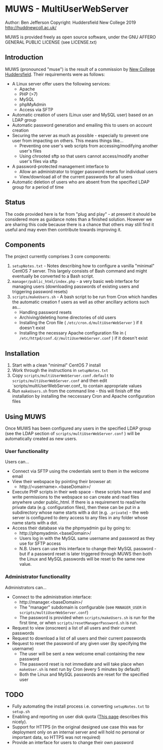 # MUWS - MultiUserWebServer 

Author: Ben Jefferson
Copyright: Huddersfield New College 2019 <http://huddnewcoll.ac.uk/>

MUWS is provided freely as open source software, under the GNU AFFERO GENERAL PUBLIC LICENSE (see LICENSE.txt)

## Introduction
MUWS (pronounced "muse") is the result of a commission by [New College Huddersfield](http://huddnewcoll.ac.uk). Their requirements were as follows:
* A Linux server offer users the following services:
	* Apache
	* PHP (>7)
	* MySQL
	* phpMyAdmin
	* Access via SFTP
* Automatic creation of users (Linux user and MySQL user) based on an LDAP group
* Automatic password generation and emailing this to users on account creation
* Securing the server as much as possible - especially to prevent one user from impacting on others. This means things like...
	* Preventing one user's web scripts from accessing/modifying another user's files
	* Using chrooted sftp so that users cannot access/modify another user's files via sftp
* A password-protected management interface to
	* Allow an administrator to trigger password resets for individual users
	* View/download all of the current passwords for all users
* Automatic deletion of users who are absent from the specified LDAP group for a period of time

## Status
The code provided here is far from "plug and play" - at present it should be considered more as guidance notes than a finished solution. However we are sharing this code because there is a chance that others may still find it useful and may even then contribute towards improving it.

## Components

The project currently comprises 3 core components:
1. `setupNotes.txt` - Notes describing how to configure a vanilla "minimal" CentOS 7 server. This largely consists of Bash command and might eventually be converted to a Bash script.
1. `manager/public_html/index.php` - a very basic web interface for managing users (downloading passwords of existing users and triggering password resets)
1. `scripts/makeUsers.sh` - A bash script to be run from Cron which handles the automatic creation f users as well as other ancillary actions such as...
	- Handling password resets
	- Archiving/deleting home directories of old users
	- Installing the Cron file ( `/etc/cron.d/multiUserWebServer` ) if it doesn't exist
	- Installing the necessary Apache configuration file in ( `/etc/httpd/conf.d//multiUserWebServer.conf` ) if it doesn't exist

## Installation
1. Start with a clean "minimal" CentOS 7 install
2. Work through the instructions in `setupNotes.txt`
3. Copy `scripts/multiUserWebServer.conf.default` to `scripts/multiUserWebServer.conf` and then edit `scripts/multiUserWebServer.conf_ to contain appropriate values
4. Run `makeUsers.sh` from the command line - this will finish off the installation by installing the neccessary Cron and Apache configuration files

## Using MUWS
Once MUWS has been configured any users in the specified LDAP group (see the LDAP section of `scripts/multiUserWebServer.conf` ) will be automatically created as new users.

### User functionality
Users can...  
* Connect via SFTP using the credentials sent to them in the welcome email
* View their webspace by pointing their browser at:
	* http://\<username\>.\<baseDomain\>/
* Execute PHP scripts in their web space - these scripts have read and write permissions to the webspace so can create and read files anywhere under public_html. If there is a requirement to read/write private data (e.g. configuration files), then these can be put in a subdirectory whose name starts with a dot (e.g. `.private`) - the web server is configured to deny access to any files in any folder whose name starts with a dot.
* Access their database via the phpmyadmin gui by going to:
	* http://phpmyadmin.\<baseDomain\>/
	* Users log in with the MySQL same username and password as they use for SFTP access
	* N.B. Users can use this interface to change their MySQL password - but if a password reset is later triggered through MUWS then both the Linux and MySQL passwords will be reset to the same new value.

### Administrator functionality
Administrators can...
* Connect to the administration interface:
	* http://manager.\<baseDomain\>/
	* The "manager" subdomain is configurable (see `MANAGER_USER` in `scripts/multiUserWebServer.conf`)
	* The password is provided when `scripts/makeUsers.sh` is run for the first time, or when `scripts/resetManagerPassword.sh` is run.
* Request to view (onscreen) a list of all users and their current passwords
* Request to download a list of all users and their current passwords
* Request to reset the password of any given user (by specifying the username)
	* The user will be sent a new welcome email containing the new password
	* The password reset is not immediate and will take place when `makeUser.sh` is next run by Cron (every 5 minutes by default)
	* Both the Linux and MySQL passwords are reset for the specified user

## TODO
- Fully automating the install process i.e. converting `setupNotes.txt` to `setup.sh`
- Enabling and reporting on user disk quota ([This page](https://www.linuxtechi.com/enable-user-group-disk-quota-on-centos-7-rhel-7/) describes this nicely).
- Support for HTTPS (in the original designed use case this was for deployment only on an internal server and will hold no personal or important data, so HTTPS was not required)
- Provide an interface for users to change their own password
